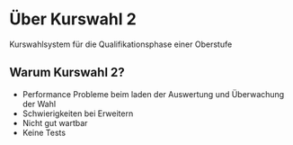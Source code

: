 # Über Kurswahl 2

Kurswahlsystem für die Qualifikationsphase einer Oberstufe

## Warum Kurswahl 2?

* Performance Probleme beim laden der Auswertung und Überwachung der Wahl
* Schwierigkeiten bei Erweitern
* Nicht gut wartbar
* Keine Tests

<!--
<seealso>
    <category ref="wrs">
        <a href="https://plugins.jetbrains.com/plugin/20158-writerside/docs/markup-reference.html">Markup reference</a>
        <a href="https://plugins.jetbrains.com/plugin/20158-writerside/docs/manage-table-of-contents.html">Reorder topics in the TOC</a>
        <a href="https://plugins.jetbrains.com/plugin/20158-writerside/docs/local-build.html">Build and publish</a>
        <a href="https://plugins.jetbrains.com/plugin/20158-writerside/docs/configure-search.html">Configure Search</a>
    </category>
</seealso>-->